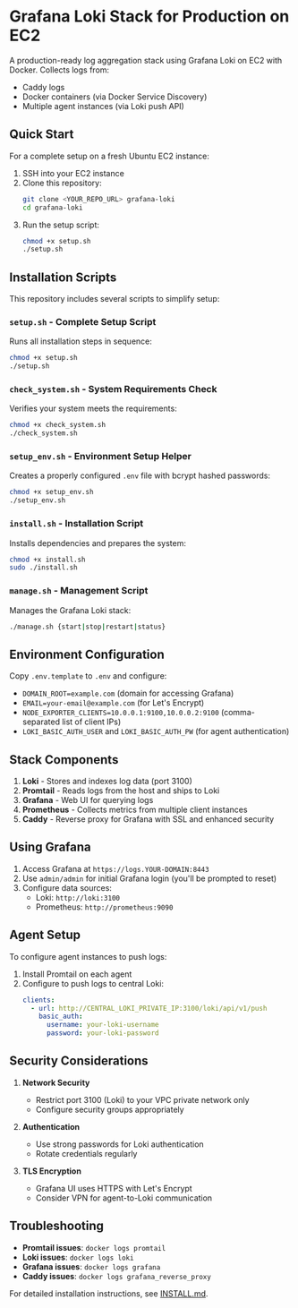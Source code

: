# Grafana Loki Stack for Production on EC2

A production-ready log aggregation stack using Grafana Loki on EC2 with Docker. Collects logs from:
- Caddy logs
- Docker containers (via Docker Service Discovery)
- Multiple agent instances (via Loki push API)

## Quick Start

For a complete setup on a fresh Ubuntu EC2 instance:

1. SSH into your EC2 instance
2. Clone this repository:
   ```bash
   git clone <YOUR_REPO_URL> grafana-loki
   cd grafana-loki
   ```
3. Run the setup script:
   ```bash
   chmod +x setup.sh
   ./setup.sh
   ```

## Installation Scripts

This repository includes several scripts to simplify setup:

### `setup.sh` - Complete Setup Script

Runs all installation steps in sequence:
```bash
chmod +x setup.sh
./setup.sh
```

### `check_system.sh` - System Requirements Check

Verifies your system meets the requirements:
```bash
chmod +x check_system.sh
./check_system.sh
```

### `setup_env.sh` - Environment Setup Helper

Creates a properly configured `.env` file with bcrypt hashed passwords:
```bash
chmod +x setup_env.sh
./setup_env.sh
```

### `install.sh` - Installation Script

Installs dependencies and prepares the system:
```bash
chmod +x install.sh
sudo ./install.sh
```

### `manage.sh` - Management Script

Manages the Grafana Loki stack:
```bash
./manage.sh {start|stop|restart|status}
```

## Environment Configuration

Copy `.env.template` to `.env` and configure:
- `DOMAIN_ROOT=example.com` (domain for accessing Grafana)
- `EMAIL=your-email@example.com` (for Let's Encrypt)
- `NODE_EXPORTER_CLIENTS=10.0.0.1:9100,10.0.0.2:9100` (comma-separated list of client IPs)
- `LOKI_BASIC_AUTH_USER` and `LOKI_BASIC_AUTH_PW` (for agent authentication)

## Stack Components

1. **Loki** - Stores and indexes log data (port 3100)
2. **Promtail** - Reads logs from the host and ships to Loki
3. **Grafana** - Web UI for querying logs
4. **Prometheus** - Collects metrics from multiple client instances
5. **Caddy** - Reverse proxy for Grafana with SSL and enhanced security

## Using Grafana

1. Access Grafana at `https://logs.YOUR-DOMAIN:8443`
2. Use `admin/admin` for initial Grafana login (you'll be prompted to reset)
3. Configure data sources:
   - Loki: `http://loki:3100`
   - Prometheus: `http://prometheus:9090`

## Agent Setup

To configure agent instances to push logs:

1. Install Promtail on each agent
2. Configure to push logs to central Loki:
   ```yaml
   clients:
     - url: http://CENTRAL_LOKI_PRIVATE_IP:3100/loki/api/v1/push
       basic_auth:
         username: your-loki-username
         password: your-loki-password
   ```

## Security Considerations

1. **Network Security**
   - Restrict port 3100 (Loki) to your VPC private network only
   - Configure security groups appropriately

2. **Authentication**
   - Use strong passwords for Loki authentication
   - Rotate credentials regularly

3. **TLS Encryption**
   - Grafana UI uses HTTPS with Let's Encrypt
   - Consider VPN for agent-to-Loki communication

## Troubleshooting

- **Promtail issues**: `docker logs promtail`
- **Loki issues**: `docker logs loki`
- **Grafana issues**: `docker logs grafana`
- **Caddy issues**: `docker logs grafana_reverse_proxy`

For detailed installation instructions, see [INSTALL.md](INSTALL.md).
